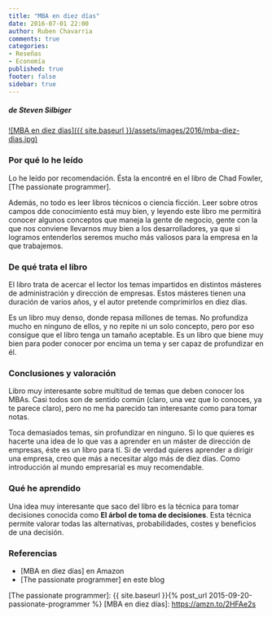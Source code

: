 ```yaml
---
title: "MBA en diez días"
date: 2016-07-01 22:00
author: Ruben Chavarria
comments: true
categories: 
- Reseñas
- Economía
published: true
footer: false
sidebar: true
---
```


##### de Steven Silbiger

[![MBA en diez días]({{ site.baseurl }}/assets/images/2016/mba-diez-dias.jpg)](https://amzn.to/2HFAe2s)

### Por qué lo he leído

Lo he leído por recomendación. Ésta la encontré en el libro de Chad Fowler, [The passionate programmer].

Además, no todo es leer libros técnicos o ciencia ficción. Leer sobre otros campos dde conocimiento está muy bien, y leyendo este libro me permitirá conocer algunos conceptos que maneja la gente de negocio, gente con la que nos conviene llevarnos muy bien a los desarrolladores, ya que si logramos entenderlos seremos mucho más valiosos para la empresa en la que trabajemos.

### De qué trata el libro

El libro trata de acercar el lector los temas impartidos en distintos másteres de administración y dirección de empresas. Estos másteres tienen una duración de varios años, y el autor pretende comprimirlos en diez días.

Es un libro muy denso, donde repasa millones de temas. No profundiza mucho en ninguno de ellos, y no repite ni un solo concepto, pero por eso consigue que el libro tenga un tamaño aceptable. Es un libro que biene muy bien para poder conocer por encima un tema y ser capaz de profundizar en él.

### Conclusiones y valoración

Libro muy interesante sobre multitud de temas que deben conocer los MBAs. Casi todos son de sentido común (claro, una vez que lo conoces, ya te parece claro), pero no me ha parecido tan interesante como para tomar notas.

Toca demasiados temas, sin profundizar en ninguno. Si lo que quieres es hacerte una idea de lo que vas a aprender en un máster de dirección de empresas, éste es un libro para tí. Si de verdad quieres aprender a dirigir una empresa, creo que más a necesitar algo más de diez días. Como introducción al mundo empresarial es muy recomendable.

### Qué he aprendido

Una idea muy interesante que saco del libro es la técnica para tomar decisiones conocida como **El árbol de toma de decisiones**. Esta técnica permite valorar todas las alternativas, probabilidades, costes y beneficios de una decisión.

### Referencias

- [MBA en diez días] en Amazon
- [The passionate programmer] en este blog

[The passionate programmer]: {{ site.baseurl }}{% post_url 2015-09-20-passionate-programmer %}
[MBA en diez días]: https://amzn.to/2HFAe2s
